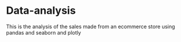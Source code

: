 # Data-analysis
This is the analysis of the sales made from an ecommerce store using pandas and seaborn and plotly
